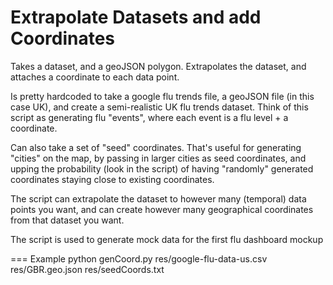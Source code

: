 Extrapolate Datasets and add Coordinates
=======================================

Takes a dataset, and a geoJSON polygon. Extrapolates the dataset, and attaches a coordinate to each data point.

Is pretty hardcoded to take a google flu trends file, a geoJSON file (in this case UK), and create a semi-realistic UK flu trends dataset. Think of this script as generating flu "events", where each event is a flu level + a coordinate. 

Can also take a set of "seed" coordinates. That's useful for generating "cities" on the map, by passing in larger cities as seed coordinates, and upping the probability (look in the script) of having "randomly" generated coordinates staying close to existing coordinates.

The script can extrapolate the dataset to however many (temporal) data points you want, and can create however many geographical coordinates from that dataset you want.

The script is used to generate mock data for the first flu dashboard mockup

=== Example
python genCoord.py res/google-flu-data-us.csv res/GBR.geo.json res/seedCoords.txt